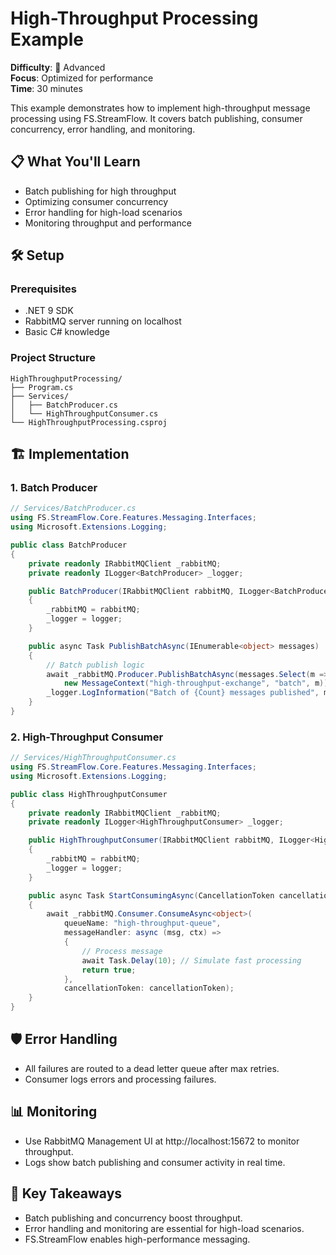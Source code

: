 # High-Throughput Processing Example

**Difficulty**: 🔴 Advanced  
**Focus**: Optimized for performance  
**Time**: 30 minutes

This example demonstrates how to implement high-throughput message processing using FS.StreamFlow. It covers batch publishing, consumer concurrency, error handling, and monitoring.

## 📋 What You'll Learn
- Batch publishing for high throughput
- Optimizing consumer concurrency
- Error handling for high-load scenarios
- Monitoring throughput and performance

## 🛠️ Setup

### Prerequisites
- .NET 9 SDK
- RabbitMQ server running on localhost
- Basic C# knowledge

### Project Structure
```
HighThroughputProcessing/
├── Program.cs
├── Services/
│   ├── BatchProducer.cs
│   └── HighThroughputConsumer.cs
└── HighThroughputProcessing.csproj
```

## 🏗️ Implementation

### 1. Batch Producer

```csharp
// Services/BatchProducer.cs
using FS.StreamFlow.Core.Features.Messaging.Interfaces;
using Microsoft.Extensions.Logging;

public class BatchProducer
{
    private readonly IRabbitMQClient _rabbitMQ;
    private readonly ILogger<BatchProducer> _logger;

    public BatchProducer(IRabbitMQClient rabbitMQ, ILogger<BatchProducer> logger)
    {
        _rabbitMQ = rabbitMQ;
        _logger = logger;
    }

    public async Task PublishBatchAsync(IEnumerable<object> messages)
    {
        // Batch publish logic
        await _rabbitMQ.Producer.PublishBatchAsync(messages.Select(m =>
            new MessageContext("high-throughput-exchange", "batch", m)));
        _logger.LogInformation("Batch of {Count} messages published", messages.Count());
    }
}
```

### 2. High-Throughput Consumer

```csharp
// Services/HighThroughputConsumer.cs
using FS.StreamFlow.Core.Features.Messaging.Interfaces;
using Microsoft.Extensions.Logging;

public class HighThroughputConsumer
{
    private readonly IRabbitMQClient _rabbitMQ;
    private readonly ILogger<HighThroughputConsumer> _logger;

    public HighThroughputConsumer(IRabbitMQClient rabbitMQ, ILogger<HighThroughputConsumer> logger)
    {
        _rabbitMQ = rabbitMQ;
        _logger = logger;
    }

    public async Task StartConsumingAsync(CancellationToken cancellationToken)
    {
        await _rabbitMQ.Consumer.ConsumeAsync<object>(
            queueName: "high-throughput-queue",
            messageHandler: async (msg, ctx) =>
            {
                // Process message
                await Task.Delay(10); // Simulate fast processing
                return true;
            },
            cancellationToken: cancellationToken);
    }
}
```

## 🛡️ Error Handling
- All failures are routed to a dead letter queue after max retries.
- Consumer logs errors and processing failures.

## 📊 Monitoring
- Use RabbitMQ Management UI at http://localhost:15672 to monitor throughput.
- Logs show batch publishing and consumer activity in real time.

## 🎯 Key Takeaways
- Batch publishing and concurrency boost throughput.
- Error handling and monitoring are essential for high-load scenarios.
- FS.StreamFlow enables high-performance messaging. 
